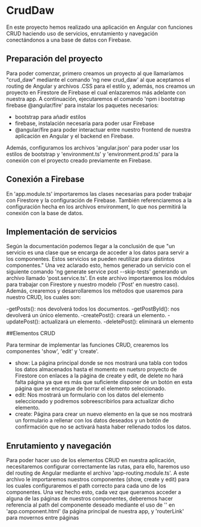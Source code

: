 # CrudDaw

En este proyecto hemos realizado una aplicación en Angular con funciones CRUD haciendo uso de servicios, enrutamiento y navegación conectándonos a una base de datos con Firebase.


## Preparación del proyecto

Para poder comenzar, primero creamos un proyecto al que llamaríamos "crud_daw" mediante el comando 'ng new crud_daw' al que aceptamos el routing de Angular y archivos .CSS para el estilo y, además, nos creamos un proyecto en Firestore de Firebase el cual enlazaremos más adelante con nuestra app. A continuación, ejecutaremos el comando 'npm i bootstrap firebase @angular/fire' para instalar los paquetes necesarios:

- bootstrap para añadir estilos
- firebase, instalación necesaria para poder usar Firebase
- @angular/fire para poder interactuar entre nuestro frontend de nuestra aplicación en Angular y el backend en Firebase.

Además, configuramos los archivos 'angular.json' para poder usar los estilos de bootstrap y 'environment.ts' y 'environment.prod.ts' para la conexión con el proyecto creado previamente en Firebase.


## Conexión a Firebase

En 'app.module.ts' importaremos las clases necesarias para poder trabajar con Firestore y la configuración de Firebase. También referenciaremos a la configuración hecha en los archivos environment, lo que nos permitirá la conexión con la base de datos.


## Implementación de servicios

Según la documentación podemos llegar a la conclusión de que "un servicio es una clase que se encarga de acceder a los datos para servir a los componentes. Estos servicios se pueden reutilizar para distintos componentes."
Una vez aclarado esto, hemos generado un servicio con el siguiente comando 'ng generate service post --skip-tests' generando un archivo llamado 'post.service.ts'. En este archivo importaremos los módulos para trabajar con Firestore y nuestro modelo ('Post' en nuestro caso). Además, crearemos y desarrollaremos los métodos que usaremos para nuestro CRUD, los cuales son:

-getPosts(): nos devolverá todos los documentos.
-getPostById(): nos devolverá un único elemento.
-createPost(): creará un elemento.
-updatePost(): actualizará un elemento.
-deletePost(): eliminará un elemento


##Elementos CRUD

Para terminar de implementar las funciones CRUD, crearemos los componentes 'show', 'edit' y 'create'.
- show: La página principal donde se nos mostrará una tabla con todos los datos almacenados hasta el momento en nuetsro proyecto de Firestore con enlaces a la página de create y edit, de delete no hará falta página ya que es más que suficiente disponer de un botón en esta página que se encargue de borrar el elemento seleccionado.
- edit: Nos mostrará un formulario con los datos del elemento seleccionado y podremos sobreescribirlos para actualizar dicho elemento.
- create: Página para crear un nuevo elemento en la que se nos mostrará un formulario a rellenar con los datos deseados y un botón de confirmación que no se activará hasta haber rellenado todos los datos.


## Enrutamiento y navegación

Para poder hacer uso de los elementos CRUD en nuestra aplicación, necesitaremos configurar correctamente las rutas, para ello, haremos uso del routing de Angular mediante el archivo 'app-routing.module.ts'. A este archivo le importaremos nuestros componentes (show, create y edit) para los cuales configuraremos el path correcto para cada uno de los componentes. Una vez hecho esto, cada vez que queramos acceder a alguna de las páginas de nuestros componentes, deberemos hacer referencia al path del componente deseado mediante el uso de '<router-outlet></router-outlet>' en 'app.component.html' (la página principal de nuestra app, y 'routerLink' para movernos entre páginas
